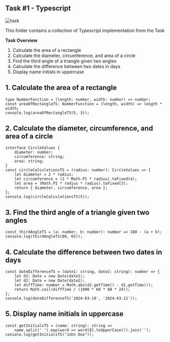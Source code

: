 ## Task #1 - Typescript

![task](https://raw.githubusercontent.com/ZaField/WCD03_Assigment1/blob/main/assets/ImageTugas1.png)

This folder contains a collection of Typescript implementation from the Task

**Task Overview**

1. Calculate the area of a rectangle
2. Calculate the diameter, circumference, and area of a circle
3. Find the third angle of a triangle given two angles
4. Calculate the difference between two dates in days
5. Display name initials in uppercase

## 1. Calculate the area of a rectangle
```
type NumberFunction = (length: number, width: number) => number;
const areaOfRectangleTS: NumberFunction = (length, width) => length * width;
console.log(areaOfRectangleTS(5, 3));
```

## 2. Calculate the diameter, circumference, and area of a circle
```
interface CircleValues {
    diameter: number;
    circumference: string;
    area: string;
}
const circleCalculationsTS = (radius: number): CircleValues => {
    let diameter = 2 * radius;
    let circumference = (2 * Math.PI * radius).toFixed(4);
    let area = (Math.PI * radius * radius).toFixed(3);
    return { diameter, circumference, area };
};
console.log(circleCalculationsTS(5));
```

## 3. Find the third angle of a triangle given two angles
```
const thirdAngleTS = (a: number, b: number): number => 180 - (a + b);
console.log(thirdAngleTS(80, 65));
```

## 4. Calculate the difference between two dates in days
```
const dateDifferenceTS = (date1: string, date2: string): number => {
    let d1: Date = new Date(date1);
    let d2: Date = new Date(date2);
    let diffTime: number = Math.abs(d2.getTime() - d1.getTime());
    return Math.ceil(diffTime / (1000 * 60 * 60 * 24));
};
console.log(dateDifferenceTS('2024-03-19', '2024-03-21'));
```

## 5. Display name initials in uppercase
```
const getInitialsTS = (name: string): string =>
    name.split(' ').map(word => word[0].toUpperCase()).join('');
console.log(getInitialsTS("John Doe"));
```